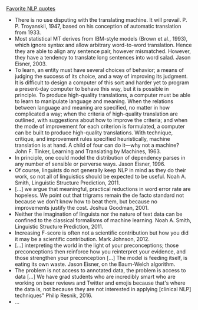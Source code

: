 [Favorite NLP quotes](https://github.com/SimonSuster/SimonSuster.github.io/tree/master/quotes)

- There is no use disputing with the translating machine. It will prevail.
  P. P. Troyanskii, 1947, based on his conception of automatic translation from 1933.
- Most statistical MT derives from IBM-style models (Brown et al., 1993), which ignore syntax and allow arbitrary word-to-word translation. Hence they are able to align any sentence pair, however mismatched. However, they have a tendency to translate long sentences into word salad. 
  Jason Eisner, 2003.
- To learn, an entity must have several choices of behavior; a means of judging the success of its choice, and a way of improving its judgment. It is difficult to design a computer of this sort and harder yet to program a present-day computer to behave this way, but it is possible in principle. To produce high-quality translations, a computer must be able to learn to manipulate language and meaning. When the relations between language and meaning are specified, no matter in how complicated a way; when the criteria of high-quality translation are outlined, with suggestions about how to improve the criteria; and when the mode of improvement for each criterion is formulated, a computer can be built to produce high-quality translations. With technique, critique, and improvement rules specified heuristically, machine translation is at hand. A child of four can do it—why not a machine?
  John F. Tinker, Learning and Translating by Machines, 1963.
- In principle, one could model the distribution of dependency parses in any number of sensible or perverse ways.
  Jason Eisner, 1996.
- Of course, linguists do not generally keep NLP in mind as they do their work, so not all of linguistics should be expected to be useful.
  Noah A. Smith, Linguistic Structure Prediction, 2011.
- [...] we argue that meaningful, practical reductions in word error rate are hopeless. We point out that trigrams remain the de facto standard not because we don’t know how to beat them, but because no improvements justify the cost.
  Joshua Goodman, 2001.
- Neither the imagination of linguists nor the nature of text data can be confined to the classical formalisms of machine learning.
  Noah A. Smith, Linguistic Structure Prediction, 2011.
- Increasing F-score is often not a scientific contribution but how you did it may be a scientific contribution.
  Mark Johnson, 2012.
- [...] interpreting the world in the light of your preconceptions; those preconceptions then reinforce how you reinterpret your evidence, and those strengthen your preconception [...] The model is feeding itself, is eating its own waste.
  Jason Eisner, on the Baum-Welch algorithm.
- The problem is not access to annotated data, the problem is access to data [...] We have grad students who are incredibly smart who are working on beer reviews and Twitter and emojis because that's where the data is, not because they are not interested in applying [clinical NLP] techniques"
  Philip Resnik, 2016.
- ...